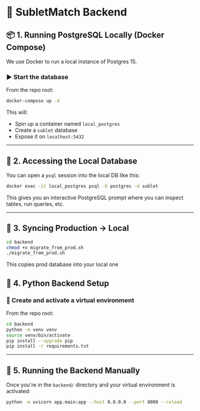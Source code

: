 # 🏡 SubletMatch Backend
## 📦 1. Running PostgreSQL Locally (Docker Compose)

We use Docker to run a local instance of Postgres 15.

### ▶️ Start the database

From the repo root:

```bash
docker-compose up -d
```

This will:
- Spin up a container named `local_postgres`
- Create a `sublet` database
- Expose it on `localhost:5432`

---

## 🐘 2. Accessing the Local Database

You can open a `psql` session into the local DB like this:

```bash
docker exec -it local_postgres psql -U postgres -d sublet
```

This gives you an interactive PostgreSQL prompt where you can inspect tables, run queries, etc.

---

## 🔁 3. Syncing Production → Local
```bash
cd backend
chmod +x migrate_from_prod.sh
./migrate_from_prod.sh
```

This copies prod database into your local one

## 🐍 4. Python Backend Setup

### 🧱 Create and activate a virtual environment

From the repo root:

```bash
cd backend
python -m venv venv
source venv/bin/activate
pip install --upgrade pip
pip install -r requirements.txt
```

---

## 🚀 5. Running the Backend Manually

Once you're in the `backend/` directory and your virtual environment is activated:

```bash
python -m uvicorn app.main:app --host 0.0.0.0 --port 8000 --reload
```




